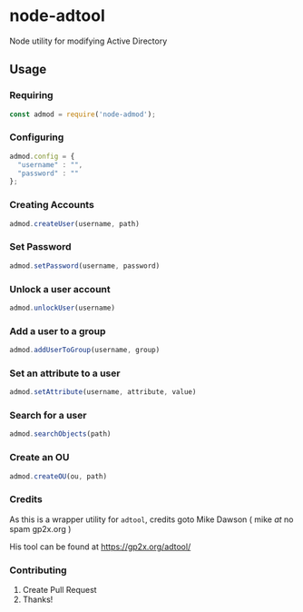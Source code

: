 # node-adtool

Node utility for modifying Active Directory



## Usage

### Requiring

```js
const admod = require('node-admod'); 
```


### Configuring

```js
admod.config = {
  "username" : "",
  "password" : ""
}; 
```


### Creating Accounts

```js
admod.createUser(username, path)
```

### Set Password

```js
admod.setPassword(username, password)
```


### Unlock a user account

```js
admod.unlockUser(username)
```


### Add a user to a group

```js
admod.addUserToGroup(username, group)
```


### Set an attribute to a user

```js
admod.setAttribute(username, attribute, value)
```


### Search for a user

```js
admod.searchObjects(path)
```


### Create an OU

```js
admod.createOU(ou, path)
```



### Credits


As this is a wrapper utility for `adtool`, credits goto Mike Dawson ( mike _at_ no spam gp2x.org )

His tool can be found at https://gp2x.org/adtool/




### Contributing

1. Create Pull Request
2. Thanks!


